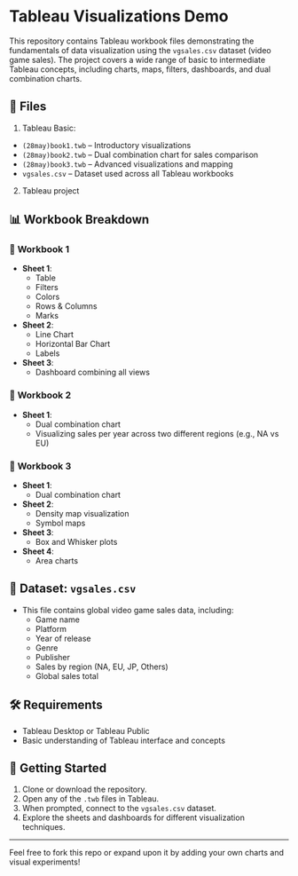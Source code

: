 # Tableau Visualizations Demo

This repository contains Tableau workbook files demonstrating the fundamentals of data visualization using the `vgsales.csv` dataset (video game sales). The project covers a wide range of basic to intermediate Tableau concepts, including charts, maps, filters, dashboards, and dual combination charts.

## 📁 Files

1. Tableau Basic:
- `(28may)book1.twb` – Introductory visualizations
- `(28may)book2.twb` – Dual combination chart for sales comparison
- `(28may)book3.twb` – Advanced visualizations and mapping
- `vgsales.csv` – Dataset used across all Tableau workbooks

2. Tableau project

## 📊 Workbook Breakdown

### 📘 **Workbook 1**
- **Sheet 1**:
  - Table
  - Filters
  - Colors
  - Rows & Columns
  - Marks
- **Sheet 2**:
  - Line Chart
  - Horizontal Bar Chart
  - Labels
- **Sheet 3**:
  - Dashboard combining all views

### 📘 **Workbook 2**
- **Sheet 1**:
  - Dual combination chart
  - Visualizing sales per year across two different regions (e.g., NA vs EU)

### 📘 **Workbook 3**
- **Sheet 1**:
  - Dual combination chart
- **Sheet 2**:
  - Density map visualization
  - Symbol maps
- **Sheet 3**:
  - Box and Whisker plots
- **Sheet 4**:
  - Area charts

## 📂 Dataset: `vgsales.csv`
- This file contains global video game sales data, including:
  - Game name
  - Platform
  - Year of release
  - Genre
  - Publisher
  - Sales by region (NA, EU, JP, Others)
  - Global sales total

## 🛠️ Requirements
- Tableau Desktop or Tableau Public
- Basic understanding of Tableau interface and concepts

## 🚀 Getting Started
1. Clone or download the repository.
2. Open any of the `.twb` files in Tableau.
3. When prompted, connect to the `vgsales.csv` dataset.
4. Explore the sheets and dashboards for different visualization techniques.

---

Feel free to fork this repo or expand upon it by adding your own charts and visual experiments!
